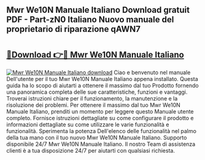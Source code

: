 ## Mwr We10N Manuale Italiano Download gratuit PDF - Part-zN0 Italiano Nuovo manuale del proprietario di riparazione qAWN7

# <h2><a href="http://dfctny.blite.top/?on=Mwr+We10N+Manuale+Italiano">🔗Download 👉🔴 Mwr We10N Manuale Italiano</a></h2>

[![Mwr We10N Manuale Italiano download](https://i.imgur.com/lujVjoI.png)](http://dfctny.blite.top/?on=Mwr+We10N+Manuale+Italiano)
Ciao e benvenuto nel manuale Dell'utente per il tuo Mwr We10N Manuale Italiano appena installato. Questa guida ha lo scopo di aiutarti a ottenere il massimo dal tuo Prodotto fornendo una panoramica completa delle sue caratteristiche, funzioni e vantaggi. Troverai istruzioni chiare per il funzionamento, la manutenzione e la risoluzione dei problemi. Per ottenere il massimo dal tuo Mwr We10N Manuale Italiano, prenditi un momento per leggere questo Manuale utente completo. Fornisce istruzioni dettagliate su come configurare il prodotto e informazioni dettagliate su come utilizzare le varie funzionalità e funzionalità. Sperimenta la potenza Dell'elenco delle funzionalità nel palmo della tua mano con il tuo nuovo Mwr We10N Manuale Italiano. Supporto disponibile 24/7 Mwr We10N Manuale Italiano. Il nostro Team di assistenza clienti è a tua disposizione 24/7 per aiutarti con qualsiasi richiesta.
